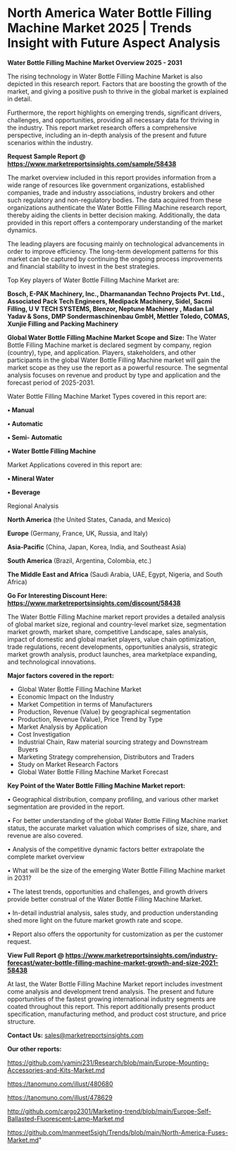 # North America Water Bottle Filling Machine Market 2025 | Trends Insight with Future Aspect Analysis

<Strong> Water Bottle Filling Machine Market Overview 2025 - 2031</strong>

The rising technology in Water Bottle Filling Machine Market is also depicted in this research report. Factors that are boosting the growth of the market, and giving a positive push to thrive in the global market is explained in detail.

Furthermore, the report highlights on emerging trends, significant drivers, challenges, and opportunities, providing all necessary data for thriving in the industry. This report market research offers a comprehensive perspective, including an in-depth analysis of the present and future scenarios within the industry.

<strong>Request Sample Report @ <a href=https://www.marketreportsinsights.com/sample/58438>https://www.marketreportsinsights.com/sample/58438</a></strong>

The market overview included in this report provides information from a wide range of resources like government organizations, established companies, trade and industry associations, industry brokers and other such regulatory and non-regulatory bodies. The data acquired from these organizations authenticate the Water Bottle Filling Machine research report, thereby aiding the clients in better decision making. Additionally, the data provided in this report offers a contemporary understanding of the market dynamics.

The leading players are focusing mainly on technological advancements in order to improve efficiency. The long-term development patterns for this market can be captured by continuing the ongoing process improvements and financial stability to invest in the best strategies.

Top Key players of Water Bottle Filling Machine Market are:

<strong>Bosch, E-PAK Machinery, Inc., Dharmanandan Techno Projects Pvt. Ltd., Associated Pack Tech Engineers, Medipack Machinery, Sidel, Sacmi Filling, U V TECH SYSTEMS, Blenzor, Neptune Machinery , Madan Lal Yadav & Sons, DMP Sondermaschinenbau GmbH, Mettler Toledo, COMAS, Xunjie Filling and Packing Machinery</strong>

<strong><b>Global Water Bottle Filling Machine Market Scope and Size:</b></strong>
The Water Bottle Filling Machine market is declared segment by company, region (country), type, and application. Players, stakeholders, and other participants in the global Water Bottle Filling Machine market will gain the market scope as they use the report as a powerful resource. The segmental analysis focuses on revenue and product by type and application and the forecast period of 2025-2031.

Water Bottle Filling Machine Market Types covered in this report are:

<strong>• Manual

• Automatic

• Semi- Automatic

• Water Bottle Filling Machine</strong>

Market Applications covered in this report are:

<strong>• Mineral Water

• Beverage</strong> 

Regional Analysis

<strong>North America</strong> (the United States, Canada, and Mexico)

<strong>Europe</strong> (Germany, France, UK, Russia, and Italy)

<strong>Asia-Pacific</strong> (China, Japan, Korea, India, and Southeast Asia)

<strong>South America</strong> (Brazil, Argentina, Colombia, etc.)

<strong>The Middle East and Africa</strong> (Saudi Arabia, UAE, Egypt, Nigeria, and South Africa)

<strong>Go For Interesting Discount Here: <a href=https://www.marketreportsinsights.com/discount/58438>https://www.marketreportsinsights.com/discount/58438</a></strong>

The Water Bottle Filling Machine market report provides a detailed analysis of global market size, regional and country-level market size, segmentation market growth, market share, competitive Landscape, sales analysis, impact of domestic and global market players, value chain optimization, trade regulations, recent developments, opportunities analysis, strategic market growth analysis, product launches, area marketplace expanding, and technological innovations.

<strong><b>Major factors covered in the report:</b></strong>
<ul>
  <li>Global Water Bottle Filling Machine Market </li>
  <li>Economic Impact on the Industry</li>
  <li>Market Competition in terms of Manufacturers</li>
  <li>Production, Revenue (Value) by geographical segmentation</li>
  <li>Production, Revenue (Value), Price Trend by Type</li>
  <li>Market Analysis by Application</li>
  <li>Cost Investigation</li>
  <li>Industrial Chain, Raw material sourcing strategy and Downstream Buyers</li>
  <li>Marketing Strategy comprehension, Distributors and Traders</li>
  <li>Study on Market Research Factors</li>
  <li>Global Water Bottle Filling Machine Market Forecast</li>
</ul>

<strong><b>Key Point of the Water Bottle Filling Machine Market report:</b></strong>

• Geographical distribution, company profiling, and various other market segmentation are provided in the report.

• For better understanding of the global Water Bottle Filling Machine market status, the accurate market valuation which comprises of size, share, and revenue are also covered.

• Analysis of the competitive dynamic factors better extrapolate the complete market overview

• What will be the size of the emerging Water Bottle Filling Machine market in 2031?

• The latest trends, opportunities and challenges, and growth drivers provide better construal of the Water Bottle Filling Machine Market.

• In-detail industrial analysis, sales study, and production understanding shed more light on the future market growth rate and scope.

• Report also offers the opportunity for customization as per the customer request.

<strong><b>View Full Report @ <a href=https://www.marketreportsinsights.com/industry-forecast/water-bottle-filling-machine-market-growth-and-size-2021-58438>https://www.marketreportsinsights.com/industry-forecast/water-bottle-filling-machine-market-growth-and-size-2021-58438</a></b></strong>


At last, the Water Bottle Filling Machine Market report includes investment come analysis and development trend analysis. The present and future opportunities of the fastest growing international industry segments are coated throughout this report. This report additionally presents product specification, manufacturing method, and product cost structure, and price structure.

<strong>Contact Us:</strong>
sales@marketreportsinsights.com

<strong>Our other reports:</strong>

<a href=https://github.com/yamini231/Research/blob/main/Europe-Mounting-Accessories-and-Kits-Market.md>https://github.com/yamini231/Research/blob/main/Europe-Mounting-Accessories-and-Kits-Market.md</a>

<a href=https://tanomuno.com/illust/480680>https://tanomuno.com/illust/480680</a>

<a href=https://tanomuno.com/illust/478629>https://tanomuno.com/illust/478629</a>

<a href=http://github.com/cargo2301/Marketing-trend/blob/main/Europe-Self-Ballasted-Fluorescent-Lamp-Market.md>http://github.com/cargo2301/Marketing-trend/blob/main/Europe-Self-Ballasted-Fluorescent-Lamp-Market.md</a>

<a href=https://github.com/manmeet5sigh/Trends/blob/main/North-America-Fuses-Market.md>https://github.com/manmeet5sigh/Trends/blob/main/North-America-Fuses-Market.md</a>"
